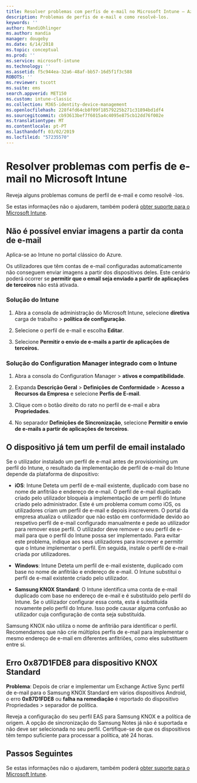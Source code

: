 ```yaml
---
title: Resolver problemas com perfis de e-mail no Microsoft Intune – Azure | Documentos da Microsoft
description: Problemas de perfis de e-mail e como resolvê-los.
keywords: ''
author: MandiOhlinger
ms.author: mandia
manager: dougeby
ms.date: 6/14/2018
ms.topic: conceptual
ms.prod: ''
ms.service: microsoft-intune
ms.technology: ''
ms.assetid: f5c944ea-32a6-48af-bb57-16d5f1f3c588
ROBOTS: ''
ms.reviewer: tscott
ms.suite: ems
search.appverid: MET150
ms.custom: intune-classic
ms.collection: M365-identity-device-management
ms.openlocfilehash: 228f4fd64cb8f09f18579225b271c31894bd1df4
ms.sourcegitcommit: cb93613bef7f6015a4c4095e875cb12dd76f002e
ms.translationtype: MT
ms.contentlocale: pt-PT
ms.lasthandoff: 03/02/2019
ms.locfileid: "57235570"
---
```

# <a name="troubleshoot-email-profiles-in-microsoft-intune"></a>Resolver problemas com perfis de e-mail no Microsoft Intune

Reveja alguns problemas comuns de perfil de e-mail e como resolvê -los.

Se estas informações não o ajudarem, também poderá [obter suporte para o Microsoft Intune](get-support.md).

## <a name="unable-to-send-images-from--email-account"></a>Não é possível enviar imagens a partir da conta de e-mail
Aplica-se ao Intune no portal clássico do Azure.

Os utilizadores que têm contas de e-mail configuradas automaticamente não conseguem enviar imagens a partir dos dispositivos deles. Este cenário poderá ocorrer se **permitir que o email seja enviado a partir de aplicações de terceiros** não está ativada.

### <a name="intune-solution"></a>Solução do Intune

1. Abra a consola de administração do Microsoft Intune, selecione **diretiva** carga de trabalho > **política de configuração**.

2. Selecione o perfil de e-mail e escolha **Editar**.

3. Selecione **Permitir o envio de e-mails a partir de aplicações de terceiros.**

### <a name="configuration-manager-integrated-with-intune-solution"></a>Solução do Configuration Manager integrado com o Intune

1. Abra a consola do Configuration Manager > **ativos e compatibilidade**.

2. Expanda **Descrição Geral** > **Definições de Conformidade** > **Acesso a Recursos da Empresa** e selecione **Perfis de E-mail**.

3. Clique com o botão direito do rato no perfil de e-mail e abra **Propriedades**.

4. No separador **Definições de Sincronização**, selecione **Permitir o envio de e-mails a partir de aplicações de terceiros**.

## <a name="device-already-has-an-email-profile-installed"></a>O dispositivo já tem um perfil de email instalado

Se o utilizador instalado um perfil de e-mail antes de provisionining um perfil do Intune, o resultado da implementação de perfil de e-mail do Intune depende da plataforma de dispositivo:

- **iOS**: Intune Deteta um perfil de e-mail existente, duplicado com base no nome de anfitrião e endereço de e-mail. O perfil de e-mail duplicado criado pelo utilizador bloqueia a implementação de um perfil do Intune criado pelo administrador. Este é um problema comum como iOS, os utilizadores criam um perfil de e-mail e depois inscreverem. O portal da empresa atualiza o utilizador que não estão em conformidade devido ao respetivo perfil de e-mail configurado manualmente e pede ao utilizador para remover esse perfil. O utilizador deve remover o seu perfil de e-mail para que o perfil do Intune possa ser implementado. Para evitar este problema, indique aos seus utilizadores para inscrever e permitir que o Intune implementar o perfil. Em seguida, instale o perfil de e-mail criada por utilizadores.

- **Windows**: Intune Deteta um perfil de e-mail existente, duplicado com base no nome de anfitrião e endereço de e-mail. O Intune substitui o perfil de e-mail existente criado pelo utilizador.

- **Samsung KNOX Standard**: O Intune identifica uma conta de e-mail duplicado com base no endereço de e-mail e é substituído pelo perfil do Intune. Se o utilizador configurar essa conta, esta é substituída novamente pelo perfil do Intune. Isso pode causar alguma confusão ao utilizador cuja configuração de conta seja substituída.

Samsung KNOX não utiliza o nome de anfitrião para identificar o perfil. Recomendamos que não crie múltiplos perfis de e-mail para implementar o mesmo endereço de e-mail em diferentes anfitriões, como eles substituem entre si.

## <a name="error--0x87d1fde8-for-knox-standard-device"></a>Erro 0x87D1FDE8 para dispositivo KNOX Standard
**Problema**: Depois de criar e implementar um Exchange Active Sync perfil de e-mail para o Samsung KNOX Standard em vários dispositivos Android, o erro **0x87D1FDE8** ou **falha na remediação** é reportado do dispositivo Propriedades > separador de política.

Reveja a configuração do seu perfil EAS para Samsung KNOX e a política de origem. A opção de sincronização do Samsung Notes já não é suportada e não deve ser selecionada no seu perfil. Certifique-se de que os dispositivos têm tempo suficiente para processar a política, até 24 horas.

## <a name="next-steps"></a>Passos Seguintes
Se estas informações não o ajudarem, também poderá [obter suporte para o Microsoft Intune](get-support.md).
